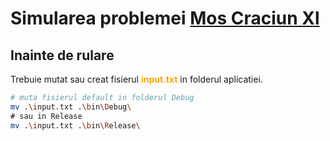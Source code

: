 # Simularea problemei [Mos Craciun Xl](https://www.pbinfo.ro/probleme/4011/mos-craciun-xi)
## Inainte de rulare
Trebuie mutat sau creat fisierul **<span style="color: orange">input.txt<span>** in folderul aplicatiei. 
```bash
# muta fisierul default in folderul Debug 
mv .\input.txt .\bin\Debug\
# sau in Release 
mv .\input.txt .\bin\Release\
```
